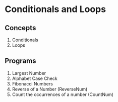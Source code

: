 # Conditionals and Loops
## Concepts
1. Conditionals
2. Loops
## Programs
1. Largest Number
2. Alphabet Case Check
3. Fibonacci Numbers
4. Reverse of a Number (ReverseNum)
5. Count the occurrences of a number (CountNum)
